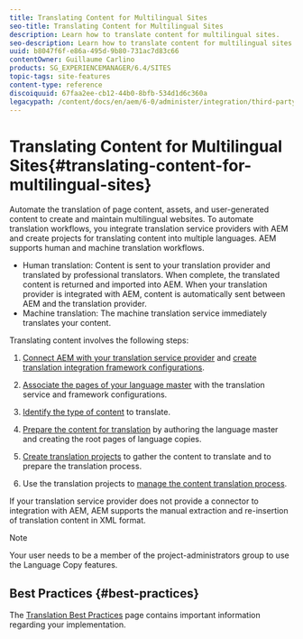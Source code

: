 ```yaml
---
title: Translating Content for Multilingual Sites
seo-title: Translating Content for Multilingual Sites
description: Learn how to translate content for multilingual sites.
seo-description: Learn how to translate content for multilingual sites.
uuid: b8047f6f-e86a-495d-9b80-731ac7d83c66
contentOwner: Guillaume Carlino
products: SG_EXPERIENCEMANAGER/6.4/SITES
topic-tags: site-features
content-type: reference
discoiquuid: 67faa2ee-cb12-44b0-8bfb-534d1d6c360a
legacypath: /content/docs/en/aem/6-0/administer/integration/third-party-services/machine-translation
---
```


# Translating Content for Multilingual Sites{#translating-content-for-multilingual-sites}

Automate the translation of page content, assets, and user-generated content to create and maintain multilingual websites. To automate translation workflows, you integrate translation service providers with AEM and create projects for translating content into multiple languages. AEM supports human and machine translation workflows.

* Human translation: Content is sent to your translation provider and translated by professional translators. When complete, the translated content is returned and imported into AEM. When your translation provider is integrated with AEM, content is automatically sent between AEM and the translation provider. 
* Machine translation: The machine translation service immediately translates your content.

Translating content involves the following steps:

1. [Connect AEM with your translation service provider](/help/sites/administering/using/tc-tic.md#connecting-to-a-translation-service-provider) and [create translation integration framework configurations](/help/sites/administering/using/tc-tic.md). 

1. [Associate the pages of your language master](/help/sites/administering/using/tc-tic.md#configuring-pages-for-translation) with the translation service and framework configurations.
1. [Identify the type of content](/help/sites/administering/using/tc-rules.md) to translate.
1. [Prepare the content for translation](/help/sites/administering/using/tc-prep.md) by authoring the language master and creating the root pages of language copies.
1. [Create translation projects](/help/sites/administering/using/tc-manage.md) to gather the content to translate and to prepare the translation process.
1. Use the translation projects to [manage the content translation process](/help/sites/administering/using/tc-manage.md).

If your translation service provider does not provide a connector to integration with AEM, AEM supports the manual extraction and re-insertion of translation content in XML format.

>[!NOTE]
>
>Your user needs to be a member of the project-administrators group to use the Language Copy features.

## Best Practices {#best-practices}

The [Translation Best Practices](/help/sites/administering/using/tc-bp.md) page contains important information regarding your implementation.
